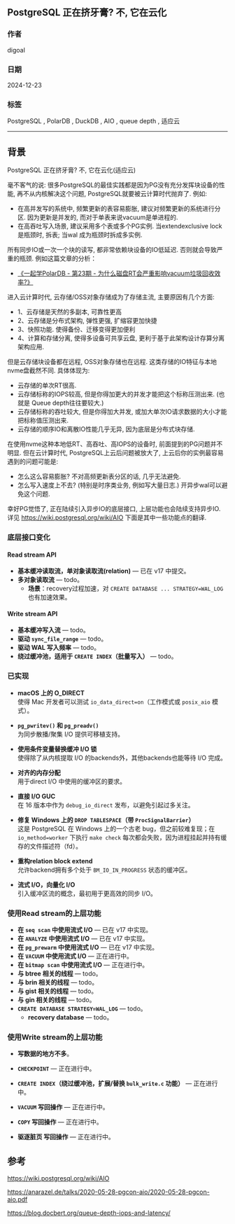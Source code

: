 ## PostgreSQL 正在挤牙膏? 不, 它在云化           
        
### 作者          
digoal      
          
### 日期            
2024-12-23            
          
### 标签           
PostgreSQL , PolarDB , DuckDB , AIO , queue depth , 适应云     
             
----            
           
## 背景                      
PostgreSQL 正在挤牙膏? 不, 它在云化(适应云)    
  
毫不客气的说: 很多PostgreSQL的最佳实践都是因为PG没有充分发挥块设备的性能, 再不从内核解决这个问题, PostgreSQL就要被云计算时代抛弃了. 例如:    
- 在高并发写的系统中, 频繁更新的表容易膨胀, 建议对频繁更新的系统进行分区. 因为更新是并发的, 而对于单表来说vacuum是单进程的.      
- 在高吞吐写入场景, 建议采用多个表或多个PG实例.  当extendexclusive lock是瓶颈时, 拆表; 当wal 成为瓶颈时拆成多实例.      
     
所有同步IO或一次一个块的读写, 都非常依赖块设备的IO低延迟. 否则就会导致严重的瓶颈.  例如这篇文章的分析：     
- [《一起学PolarDB - 第23期 - 为什么磁盘RT会严重影响vacuum垃圾回收效率?》](../202202/20220216_01.md)    
  
进入云计算时代, 云存储/OSS对象存储成为了存储主流, 主要原因有几个方面:  
- 1、云存储是天然的多副本, 可靠性更高  
- 2、云存储是分布式架构, 弹性更强, 扩缩容更加快捷  
- 3、快照功能. 使得备份、迁移变得更加便利  
- 4、计算和存储分离, 使得多设备可共享云盘, 更利于基于此架构设计存算分离架构应用.
  
  
但是云存储块设备都在远程, OSS对象存储也在远程. 这类存储的IO特征与本地nvme盘截然不同.  具体体现为:    
- 云存储的单次RT很高.   
- 云存储标称的IOPS较高, 但是你得加更大的并发才能把这个标称压测出来. (也就是 Queue depth往往要较大.)     
- 云存储标称的吞吐较大, 但是你得加大并发, 或加大单次IO请求数据的大小才能把标称值压测出来.
- 云存储的顺序IO和离散IO性能几乎无异, 因为底层是分布式块存储.  
  
在使用nvme这种本地低RT、高吞吐、高IOPS的设备时, 前面提到的PG问题并不明显.  但在云计算时代, PostgreSQL上云后问题被放大了, 上云后你的实例最容易遇到的问题可能是:     
- 怎么这么容易膨胀? 不对高频更新表分区的话, 几乎无法避免.     
- 怎么写入速度上不去? (特别是时序类业务, 例如写大量日志.) 开异步wal可以避免这个问题.    
  
幸好PG觉悟了, 正在陆续引入异步IO的底层接口, 上层功能也会陆续支持异步IO. 详见 https://wiki.postgresql.org/wiki/AIO 下面是其中一些功能点的翻译.    
  
### 底层接口变化  
  
#### Read stream API  
  
- **基本缓冲读取流，单对象读取流(relation)** — 已在 v17 中提交。  
- **多对象读取流** — todo。  
    - **场景**：recovery过程加速，对 `CREATE DATABASE ... STRATEGY=WAL_LOG` 也有加速效果。    
  
#### Write stream API  
  
- **基本缓冲写入流** — todo。  
- **驱动 `sync_file_range`** — todo。  
- **驱动 WAL 写入频率** — todo。  
- **绕过缓冲池，适用于 `CREATE INDEX`（批量写入）** — todo。  
  
### 已实现  
  
- **macOS 上的 O_DIRECT**    
  使得 Mac 开发者可以测试 `io_data_direct=on`（工作模式或 `posix_aio` 模式）。  
  
- **`pg_pwritev()` 和 `pg_preadv()`**    
  为同步散播/聚集 I/O 提供可移植支持。  
  
- **使用条件变量替换缓冲 I/O 锁**    
  使得除了从内核提取 I/O 的backends外，其他backends也能等待 I/O 完成。  
  
- **对齐的内存分配**    
  用于direct I/O 中使用的缓冲区的要求。  
  
- **直接 I/O GUC**    
  在 16 版本中作为 `debug_io_direct` 发布，以避免引起过多关注。  
  
- **修复 Windows 上的 `DROP TABLESPACE`（带 `ProcSignalBarrier`）**    
  这是 PostgreSQL 在 Windows 上的一个古老 bug，但之前较难复现；在 `io_method=worker` 下执行 `make check` 每次都会失败，因为进程挂起并持有缓存的文件描述符（fd）。  
  
- **重构relation block extend**    
  允许backend拥有多个处于 `BM_IO_IN_PROGRESS` 状态的缓冲区。  
  
- **流式 I/O，向量化 I/O**    
  引入缓冲区流的概念，最初用于更高效的同步 I/O。  
  
### 使用Read stream的上层功能  
  
- **在 `seq scan` 中使用流式 I/O** — 已在 v17 中实现。  
- **在 `ANALYZE` 中使用流式 I/O** — 已在 v17 中实现。  
- **在 `pg_prewarm` 中使用流式 I/O** — 已在 v17 中实现。  
- **在 `VACUUM` 中使用流式 I/O** — 正在进行中。  
- **在 `bitmap scan` 中使用流式 I/O** — 正在进行中。  
- **与 btree 相关的线程** — todo。  
- **与 brin 相关的线程** — todo。  
- **与 gist 相关的线程** — todo。  
- **与 gin 相关的线程** — todo。  
- **`CREATE DATABASE STRATEGY=WAL_LOG`** — todo。  
  - **recovery database** — todo。  
  
### 使用Write stream的上层功能  
  
- **写数据的地方不多**。  
  
- **`CHECKPOINT`** — 正在进行中。  
- **`CREATE INDEX`（绕过缓冲池，扩展/替换 `bulk_write.c` 功能）** — 正在进行中。  
- **`VACUUM` 写回操作** — 正在进行中。  
- **`COPY` 写回操作** — 正在进行中。  
- **驱逐脏页 写回操作** — 正在进行中。  
  
  
## 参考  
https://wiki.postgresql.org/wiki/AIO  
  
https://anarazel.de/talks/2020-05-28-pgcon-aio/2020-05-28-pgcon-aio.pdf  
     
https://blog.docbert.org/queue-depth-iops-and-latency/  
  
